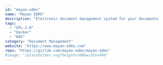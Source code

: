 ```yaml
---
id: "mayan-edms"
name: "Mayan EDMS"
description: "Electronic document management system for your documents with preview generation, OCR, and automatic categorization among other features."
tags:
  - "GPL-2.0"
  - "Docker"
  - "K8S"
category: "Document Management"
website: "https://www.mayan-edms.com"
repo: "https://gitlab.com/mayan-edms/mayan-edms"
#image: "/placeholder.svg?height=300&width=400"
---
```


